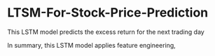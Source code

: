 # LTSM-For-Stock-Price-Prediction
This LSTM model predicts the excess return for the next trading day

In summary, this LSTM model applies feature engineering, 
